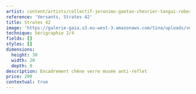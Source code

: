 ```yaml
---
artist: content/artists/collectif-jeronimo-gaetan-chevrier-tangui-robert.md
reference: 'Versants, Strates 42'
title: Strates 42
image: 'https://galerie-gaia.s3.eu-west-3.amazonaws.com/tina/uploads/versants/IMG_0893.jpg'
technique: Sérigraphie 2/4
fields: []
styles: []
dimensions:
  height: 30
  width: 20
  depth: 0
description: Encadrement chêne verre musée anti-reflet
price: 200
contextual: true
---
```


